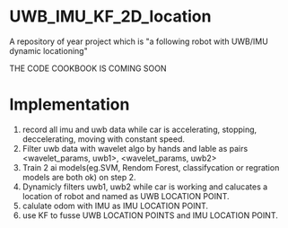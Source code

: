 # UWB_IMU_KF_2D_location
A repository of year project which is "a following robot with UWB/IMU dynamic locationing"

THE CODE COOKBOOK IS COMING SOON

# Implementation

1. record all imu and uwb data while car is accelerating, stopping, deccelerating, moving with constant speed.
2. Filter uwb data with wavelet algo by hands and lable as pairs <wavelet_params, uwb1>, <wavelet_params, uwb2>
3. Train 2 ai models(eg.SVM, Rendom Forest, classifycation or regration models are both ok) on step 2.
4. Dynamicly filters uwb1, uwb2 while car is working and calucates a location of robot and named as UWB LOCATION POINT.
5. calulate odom with IMU as IMU LOCATION POINT.
6. use KF to fusse UWB LOCATION POINTS and IMU LOCATION POINT.
